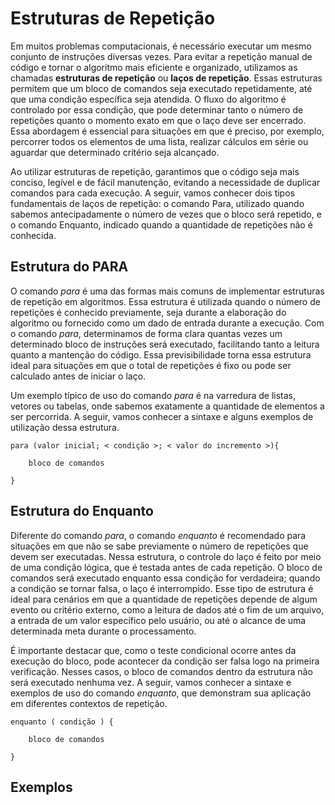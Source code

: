 # Estruturas de Repetição

Em muitos problemas computacionais, é necessário executar um mesmo conjunto de instruções diversas vezes. Para evitar a repetição manual de código e tornar o algoritmo mais eficiente e organizado, utilizamos as chamadas **estruturas de repetição** ou **laços de repetição**. Essas estruturas permitem que um bloco de comandos seja executado repetidamente, até que uma condição específica seja atendida. O fluxo do algoritmo é controlado por essa condição, que pode determinar tanto o número de repetições quanto o momento exato em que o laço deve ser encerrado. Essa abordagem é essencial para situações em que é preciso, por exemplo, percorrer todos os elementos de uma lista, realizar cálculos em série ou aguardar que determinado critério seja alcançado.

Ao utilizar estruturas de repetição, garantimos que o código seja mais conciso, legível e de fácil manutenção, evitando a necessidade de duplicar comandos para cada execução. A seguir, vamos conhecer dois tipos fundamentais de laços de repetição: o comando Para, utilizado quando sabemos antecipadamente o número de vezes que o bloco será repetido, e o comando Enquanto, indicado quando a quantidade de repetições não é conhecida.

## Estrutura do PARA

O comando $para$ é uma das formas mais comuns de implementar estruturas de repetição em algoritmos. Essa estrutura é utilizada quando o número de repetições é conhecido previamente, seja durante a elaboração do algoritmo ou fornecido como um dado de entrada durante a execução. Com o comando $para$, determinamos de forma clara quantas vezes um determinado bloco de instruções será executado, facilitando tanto a leitura quanto a mantenção do código. Essa previsibilidade torna essa estrutura ideal para situações em que o total de repetições é fixo ou pode ser calculado antes de iniciar o laço.

Um exemplo típico de uso do comando $para$ é na varredura de listas, vetores ou tabelas, onde sabemos exatamente a quantidade de elementos a ser percorrida. A seguir, vamos conhecer a sintaxe e alguns exemplos de utilização dessa estrutura.

```{code} 
para (valor inicial; < condição >; < valor do incremento >){

    bloco de comandos 

}
```

## Estrutura do Enquanto

Diferente do comando $para$, o comando $enquanto$ é recomendado para situações em que não se sabe previamente o número de repetições que devem ser executadas. Nessa estrutura, o controle do laço é feito por meio de uma condição lógica, que é testada antes de cada repetição. O bloco de comandos será executado enquanto essa condição for verdadeira; quando a condição se tornar falsa, o laço é interrompido. Esse tipo de estrutura é ideal para cenários em que a quantidade de repetições depende de algum evento ou critério externo, como a leitura de dados até o fim de um arquivo, a entrada de um valor específico pelo usuário, ou até o alcance de uma determinada meta durante o processamento.

É importante destacar que, como o teste condicional ocorre antes da execução do bloco, pode acontecer da condição ser falsa logo na primeira verificação. Nesses casos, o bloco de comandos dentro da estrutura não será executado nenhuma vez. A seguir, vamos conhecer a sintaxe e exemplos de uso do comando $enquanto$, que demonstram sua aplicação em diferentes contextos de repetição.

```{code} 
enquanto ( condição ) {

    bloco de comandos 

}
```

## Exemplos
